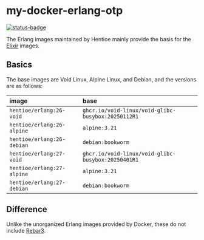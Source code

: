 # my-docker-erlang-otp

[![status-badge](https://ci.hentioe.dev/api/badges/10/status.svg)](https://ci.hentioe.dev/repos/10)

The Erlang images maintained by Hentioe mainly provide the basis for the [Elixir](https://github.com/Hentioe/my-docker-elixir) images.

## Basics

The base images are Void Linux, Alpine Linux, and Debian, and the versions are as follows:

| image                      | base                                               |
| :------------------------- | :------------------------------------------------- |
| `hentioe/erlang:26-void`   | `ghcr.io/void-linux/void-glibc-busybox:20250112R1` |
| `hentioe/erlang:26-alpine` | `alpine:3.21`                                      |
| `hentioe/erlang:26-debian` | `debian:bookworm`                                  |
| `hentioe/erlang:27-void`   | `ghcr.io/void-linux/void-glibc-busybox:20250401R1` |
| `hentioe/erlang:27-alpine` | `alpine:3.21`                                      |
| `hentioe/erlang:27-debian` | `debian:bookworm`                                  |

## Difference

Unlike the unorganized Erlang images provided by Docker, these do not include [Rebar3](https://github.com/erlang/rebar3).
